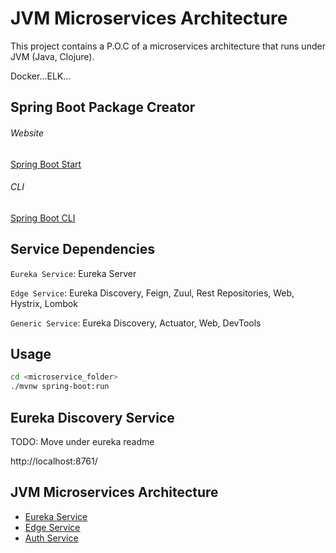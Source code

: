 # JVM Microservices Architecture

This project contains a P.O.C of a microservices architecture that runs under JVM (Java, Clojure).

Docker...ELK...

## Spring Boot Package Creator

###### Website

[Spring Boot Start](https://start.spring.io)

###### CLI

[Spring Boot CLI](https://docs.spring.io/spring-boot/docs/current/reference/html/cli.html)

## Service Dependencies

`Eureka Service`: Eureka Server

`Edge Service`: Eureka Discovery, Feign, Zuul, Rest Repositories, Web, Hystrix, Lombok

`Generic Service`: Eureka Discovery, Actuator, Web, DevTools


## Usage

```bash
cd <microservice_folder>
./mvnw spring-boot:run
```

## Eureka Discovery Service

TODO:  Move under eureka readme

http://localhost:8761/

## JVM Microservices Architecture

* [Eureka Service]()
* [Edge Service]()
* [Auth Service](./infrastructure/auth-service/README.md)